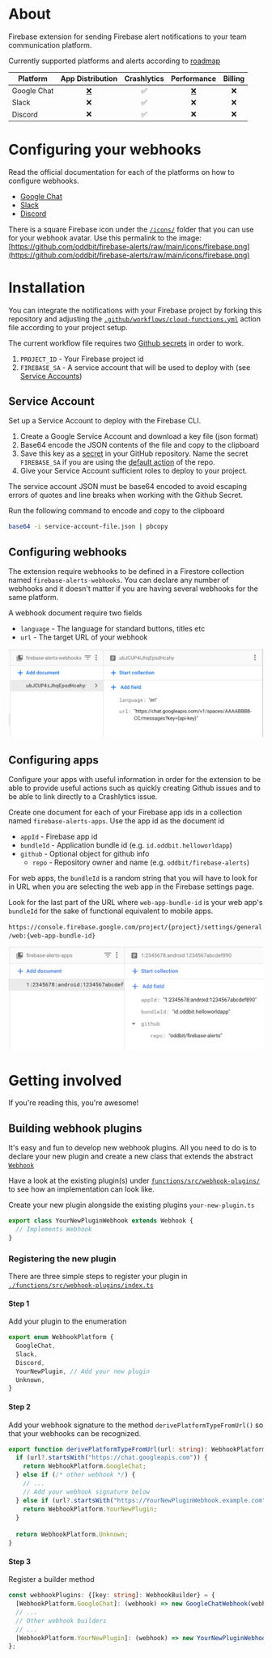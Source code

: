 # About
Firebase extension for sending Firebase alert notifications to your team communication
platform. 

Currently supported platforms and alerts according to [roadmap](https://github.com/oddbit/firebase-alerts/issues?q=is%3Aissue+is%3Aopen+label%3Aenhancement)

| Platform    | App Distribution | Crashlytics | Performance | Billing | 
| ----------- | :--------------: | :---------: | :---------: | :-----: | 
| Google Chat | [❌](https://github.com/oddbit/firebase-alerts/issues/2)  | ✅ | [❌](https://github.com/oddbit/firebase-alerts/issues/1) | ❌ |
| Slack       | ❌  | ✅ | ❌ | ❌ |
| Discord     | ❌  | ✅ | ❌ | ❌ |


# Configuring your webhooks
Read the official documentation for each of the platforms on how to configure 
webhooks.

* [Google Chat](https://developers.google.com/hangouts/chat/how-tos/webhooks)
* [Slack](https://slack.com/help/articles/115005265063-Incoming-webhooks-for-Slack)
* [Discord](https://support.discord.com/hc/en-us/articles/228383668-Intro-to-Webhooks)

There is a square Firebase icon under the [`/icons/`](./icons) folder that you 
can use for your webhook avatar. Use this permalink to the image: [https://github.com/oddbit/firebase-alerts/raw/main/icons/firebase.png](https://github.com/oddbit/firebase-alerts/raw/main/icons/firebase.png)


# Installation
You can integrate the notifications with your Firebase project by forking this
repository and adjusting the [`.github/workflows/cloud-functions.yml`](./.github/workflows/cloud-functions.yml)
action file according to your project setup. 

The current workflow file requires two [Github secrets](https://docs.github.com/en/actions/security-guides/encrypted-secrets) 
in order to work.

 1. `PROJECT_ID` - Your Firebase project id
 2. `FIREBASE_SA` - A service account that will be used to deploy with (see [Service Accounts](#service-accounts))


## Service Account
Set up a Service Account to deploy with the Firebase CLI. 

1. Create a Google Service Account and download a key file (json format)
1. Base64 encode the JSON contents of the file and copy to the clipboard
1. Save this key as a [secret](https://docs.github.com/en/actions/security-guides/encrypted-secrets) in your GitHub repository. Name the secret `FIREBASE_SA` if you are using the [default action]((.github/workflows/cloud-functions.yml)) of the repo.
1. Give your Service Account sufficient roles to deploy to your project.

The service account JSON must be base64 encoded to avoid escaping errors of quotes and line breaks when 
working with the Github Secret.

Run the following command to encode and copy to the clipboard

```bash
base64 -i service-account-file.json | pbcopy
```

## Configuring webhooks
The extension require webhooks to be defined in a Firestore collection named
`firebase-alerts-webhooks`. You can declare any number of webhooks and it doesn't 
matter if you are having several webhooks for the same platform.

A webhook document require two fields
 - `language` - The language for standard buttons, titles etc 
 - `url` - The target URL of your webhook

![Webhook Firestore Doc](./doc/images/firestore-doc-webhook.png)


## Configuring apps
Configure your apps with useful information in order for the extension to be 
able to provide useful actions such as quickly creating Github issues and to
be able to link directly to a Crashlytics issue.

Create one document for each of your Firebase app ids in a collection named
`firebase-alerts-apps`. Use the app id as the document id

 - `appId` - Firebase app id 
 - `bundleId` - Application bundle id (e.g. `id.oddbit.helloworldapp`)
 - `github` - Optional object for github info
     - `repo` - Repository owner and name (e.g. `oddbit/firebase-alerts`)

For web apps, the `bundleId` is a random string that you will have to look for in
URL when you are selecting the web app in the Firebase settings page.

Look for the last part of the URL where `web-app-bundle-id` is your
web app's `bundleId` for the sake of functional equivalent to mobile apps.

`https://console.firebase.google.com/project/{project}/settings/general/web:{web-app-bundle-id}`
 
![Webhook Firestore Doc](./doc/images/firestore-doc-app.png)

# Getting involved
If you're reading this, you're awesome! 

## Building webhook plugins
It's easy and fun to develop new webhook plugins. All you need to do is to 
declare your new plugin and create a new class that extends the abstract 
[`Webhook`](./functions/src/models/webhook.ts)

Have a look at the existing plugin(s) under [`functions/src/webhook-plugins/`](./functions/src/webhook-plugins)
to see how an implementation can look like. 

Create your new plugin alongside the existing plugins `your-new-plugin.ts`

```typescript
export class YourNewPluginWebhook extends Webhook {
  // Implements Webhook
}
```

### Registering the new plugin
There are three simple steps to register your plugin
in [`./functions/src/webhook-plugins/index.ts`](./functions/src/webhook-plugins/index.ts)

#### Step 1
Add your plugin to the enumeration

```typescript
export enum WebhookPlatform {
  GoogleChat,
  Slack,
  Discord,
  YourNewPlugin, // Add your new plugin
  Unknown,
}
```

#### Step 2
Add your webhook signature to the method `derivePlatformTypeFromUrl()` so that 
your webhooks can be recognized.

```typescript
export function derivePlatformTypeFromUrl(url: string): WebhookPlatform {
  if (url?.startsWith("https://chat.googleapis.com")) {
    return WebhookPlatform.GoogleChat;
  } else if (/* other webhook */) {
    // ...
    // Add your webhook signature below
  } else if (url?.startsWith("https://YourNewPluginWebhook.example.com")) {
    return WebhookPlatform.YourNewPlugin;
  }

  return WebhookPlatform.Unknown;
}

```
#### Step 3
Register a builder method

```typescript
const webhookPlugins: {[key: string]: WebhookBuilder} = {
  [WebhookPlatform.GoogleChat]: (webhook) => new GoogleChatWebhook(webhook),
  // ...
  // Other webhook builders 
  // ...
  [WebhookPlatform.YourNewPlugin]: (webhook) => new YourNewPluginWebhook(webhook),
};
```

